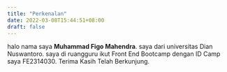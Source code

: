 ```yaml
---
title: "Perkenalan"
date: 2022-03-08T15:44:51+08:00
draft: false
---
```

halo nama saya **Muhammad Figo Mahendra**.
saya dari universitas Dian Nuswantoro.
saya di ruangguru ikut Front End Bootcamp dengan ID Camp saya FE2314030.
Terima Kasih Telah Berkunjung.
